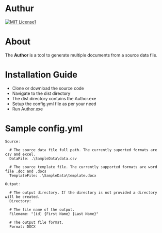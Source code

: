 # Authur 
[![MIT License1](https://img.shields.io/pypi/l/ansicolortags.svg)](https://github.com/atulmish/Author/blob/main/LICENSE)

# About
The **Author** is a tool to generate multiple documents from a source data file.  

# Installation Guide

 - Clone or download the source code
 - Navigate to the dist directory
 - The dist directory contains the Author.exe
 - Setup the config.yml file as per your need
 - Run Author.exe

# Sample config.yml
```
Source:
  
  # The source data file full path. The currently suported formats are csv and excel.
  DataFile: .\SampleData\data.csv
  
  # The source template file. The currently supported formats are word file .doc and .docs
  TemplateFile: .\SampleData\template.docx

Output:
  
  # The output directory. If the directory is not provided a directory will be created.
  Directory: 
  
  # The file name of the output. 
  Filename: "[id] {First Name} {Last Name}"
  
  # The output file format.
  Format: DOCX
```